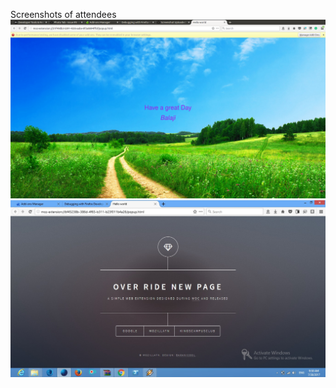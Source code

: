 Screenshots of attendees
![Addon Image](screenshots/addon_1.png)
![Addon Image1](screenshots/task.png)
